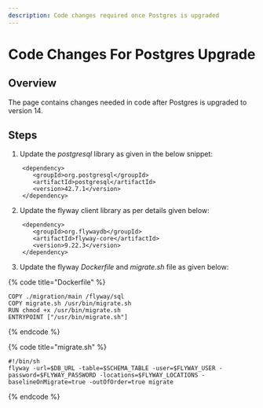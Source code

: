 ```yaml
---
description: Code changes required once Postgres is upgraded
---
```


# Code Changes For Postgres Upgrade

## Overview

The page contains changes needed in code after Postgres is upgraded to version 14.

## Steps

1. Update the _postgresql_ library as given in the below snippet:

```
    <dependency>
       <groupId>org.postgresql</groupId>
       <artifactId>postgresql</artifactId>
       <version>42.7.1</version>
    </dependency>
```

2. Update the flyway client library as per details given below:

```
    <dependency>
       <groupId>org.flywaydb</groupId>
       <artifactId>flyway-core</artifactId>
       <version>9.22.3</version>      
    </dependency>
```

3. Update the flyway _Dockerfile_ and _migrate.sh_ file as given below:

{% code title="Dockerfile" %}
```
COPY ./migration/main /flyway/sql
COPY migrate.sh /usr/bin/migrate.sh
RUN chmod +x /usr/bin/migrate.sh
ENTRYPOINT ["/usr/bin/migrate.sh"]
```
{% endcode %}

{% code title="migrate.sh" %}
```
#!/bin/sh
flyway -url=$DB_URL -table=$SCHEMA_TABLE -user=$FLYWAY_USER -password=$FLYWAY_PASSWORD -locations=$FLYWAY_LOCATIONS -baselineOnMigrate=true -outOfOrder=true migrate
```
{% endcode %}

